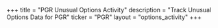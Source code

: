 +++
title = "PGR Unusual Options Activity"
description = "Track Unusual Options Data for PGR"
ticker = "PGR"
layout = "options_activity"
+++

